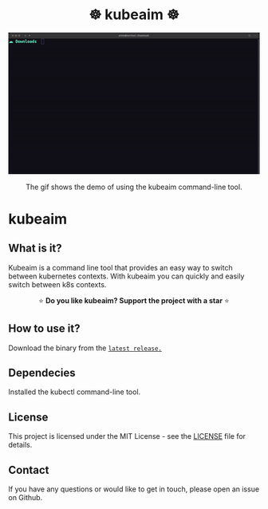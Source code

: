<h1 align="center">☸️ kubeaim ☸️</h1>
<p align="center">
    <img src='https://github.com/achelak/kubeaim/blob/main/img/kubeaim_demo.gif'>
    <p align="center">
        The gif shows the demo of using the kubeaim command-line tool.
    </p>
</p>

# kubeaim
## What is it?

Kubeaim is a command line tool that provides an easy way to switch between kubernetes contexts. With kubeaim you can quickly and easily switch between k8s contexts.

<p align="center">
⭐️ <strong>Do you like kubeaim? Support the project with a star</strong> ⭐️
</p>

## How to use it?

Download the binary from the [`latest release.`](https://github.com/achelak/kubeaim/releases)

## Dependecies
Installed the kubectl command-line tool. 

## License

This project is licensed under the MIT License - see the [LICENSE](LICENSE) file for details.

## Contact

If you have any questions or would like to get in touch, please open an issue on Github.
